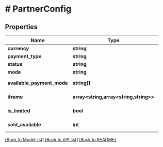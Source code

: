 # # PartnerConfig

## Properties

Name | Type | Description | Notes
------------ | ------------- | ------------- | -------------
**currency** | **string** |  | [optional]
**payment_type** | **string** |  | [optional]
**status** | **string** |  | [optional]
**mode** | **string** |  |
**available_payment_mode** | **string[]** |  | [optional] [readonly]
**iframe** | **array<string,array<string,string>>** |  | [optional] [readonly]
**is_limited** | **bool** |  | [optional] [readonly]
**sold_available** | **int** |  | [optional] [readonly]

[[Back to Model list]](../../README.md#models) [[Back to API list]](../../README.md#endpoints) [[Back to README]](../../README.md)

